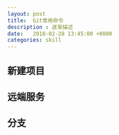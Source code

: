 ```yaml
---
layout: post
title:  Git常用命令
description : 逐渐描述
date:   2018-02-28 13:45:00 +0800
categories: skill
---
```


## 新建项目



## 远端服务



## 分支
